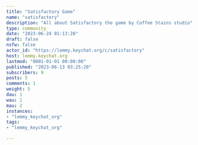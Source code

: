 ```yaml
---
title: "Satisfactory Game" 
name: "satisfactory"
description: "All about Satisfactory the game by Coffee Stains studio"
type: community
date: "2023-06-24 01:13:20"
draft: false
nsfw: false
actor_id: "https://lemmy.keychat.org/c/satisfactory"
host: lemmy.keychat.org
lastmod: "0001-01-01 00:00:00"
published: "2023-06-13 03:25:20"
subscribers: 9
posts: 5
comments: 1
weight: 5
dau: 1
wau: 1
mau: 2
instances:
- "lemmy_keychat_org"
tags: 
- "lemmy_keychat_org"

---
```

